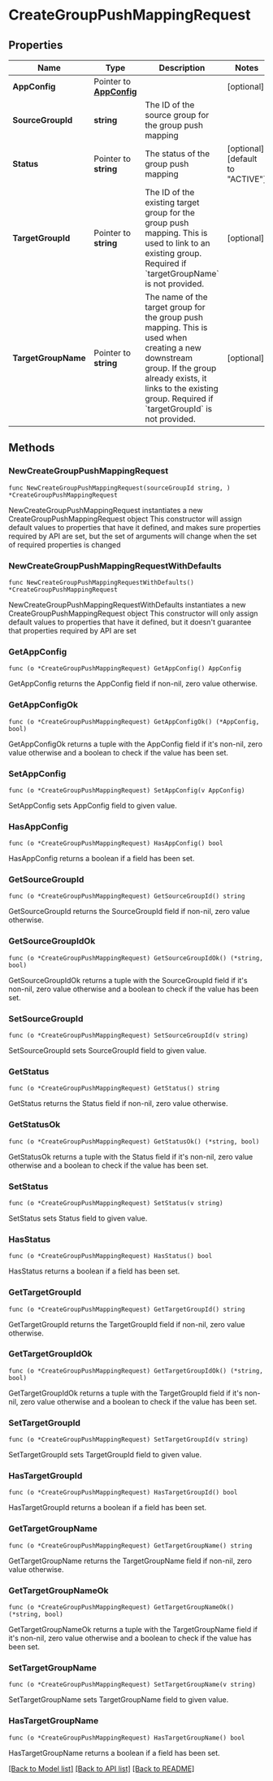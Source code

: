 # CreateGroupPushMappingRequest

## Properties

Name | Type | Description | Notes
------------ | ------------- | ------------- | -------------
**AppConfig** | Pointer to [**AppConfig**](AppConfig.md) |  | [optional] 
**SourceGroupId** | **string** | The ID of the source group for the group push mapping | 
**Status** | Pointer to **string** | The status of the group push mapping | [optional] [default to "ACTIVE"]
**TargetGroupId** | Pointer to **string** | The ID of the existing target group for the group push mapping. This is used to link to an existing group. Required if &#x60;targetGroupName&#x60; is not provided. | [optional] 
**TargetGroupName** | Pointer to **string** | The name of the target group for the group push mapping. This is used when creating a new downstream group. If the group already exists, it links to the existing group. Required if &#x60;targetGroupId&#x60; is not provided. | [optional] 

## Methods

### NewCreateGroupPushMappingRequest

`func NewCreateGroupPushMappingRequest(sourceGroupId string, ) *CreateGroupPushMappingRequest`

NewCreateGroupPushMappingRequest instantiates a new CreateGroupPushMappingRequest object
This constructor will assign default values to properties that have it defined,
and makes sure properties required by API are set, but the set of arguments
will change when the set of required properties is changed

### NewCreateGroupPushMappingRequestWithDefaults

`func NewCreateGroupPushMappingRequestWithDefaults() *CreateGroupPushMappingRequest`

NewCreateGroupPushMappingRequestWithDefaults instantiates a new CreateGroupPushMappingRequest object
This constructor will only assign default values to properties that have it defined,
but it doesn't guarantee that properties required by API are set

### GetAppConfig

`func (o *CreateGroupPushMappingRequest) GetAppConfig() AppConfig`

GetAppConfig returns the AppConfig field if non-nil, zero value otherwise.

### GetAppConfigOk

`func (o *CreateGroupPushMappingRequest) GetAppConfigOk() (*AppConfig, bool)`

GetAppConfigOk returns a tuple with the AppConfig field if it's non-nil, zero value otherwise
and a boolean to check if the value has been set.

### SetAppConfig

`func (o *CreateGroupPushMappingRequest) SetAppConfig(v AppConfig)`

SetAppConfig sets AppConfig field to given value.

### HasAppConfig

`func (o *CreateGroupPushMappingRequest) HasAppConfig() bool`

HasAppConfig returns a boolean if a field has been set.

### GetSourceGroupId

`func (o *CreateGroupPushMappingRequest) GetSourceGroupId() string`

GetSourceGroupId returns the SourceGroupId field if non-nil, zero value otherwise.

### GetSourceGroupIdOk

`func (o *CreateGroupPushMappingRequest) GetSourceGroupIdOk() (*string, bool)`

GetSourceGroupIdOk returns a tuple with the SourceGroupId field if it's non-nil, zero value otherwise
and a boolean to check if the value has been set.

### SetSourceGroupId

`func (o *CreateGroupPushMappingRequest) SetSourceGroupId(v string)`

SetSourceGroupId sets SourceGroupId field to given value.


### GetStatus

`func (o *CreateGroupPushMappingRequest) GetStatus() string`

GetStatus returns the Status field if non-nil, zero value otherwise.

### GetStatusOk

`func (o *CreateGroupPushMappingRequest) GetStatusOk() (*string, bool)`

GetStatusOk returns a tuple with the Status field if it's non-nil, zero value otherwise
and a boolean to check if the value has been set.

### SetStatus

`func (o *CreateGroupPushMappingRequest) SetStatus(v string)`

SetStatus sets Status field to given value.

### HasStatus

`func (o *CreateGroupPushMappingRequest) HasStatus() bool`

HasStatus returns a boolean if a field has been set.

### GetTargetGroupId

`func (o *CreateGroupPushMappingRequest) GetTargetGroupId() string`

GetTargetGroupId returns the TargetGroupId field if non-nil, zero value otherwise.

### GetTargetGroupIdOk

`func (o *CreateGroupPushMappingRequest) GetTargetGroupIdOk() (*string, bool)`

GetTargetGroupIdOk returns a tuple with the TargetGroupId field if it's non-nil, zero value otherwise
and a boolean to check if the value has been set.

### SetTargetGroupId

`func (o *CreateGroupPushMappingRequest) SetTargetGroupId(v string)`

SetTargetGroupId sets TargetGroupId field to given value.

### HasTargetGroupId

`func (o *CreateGroupPushMappingRequest) HasTargetGroupId() bool`

HasTargetGroupId returns a boolean if a field has been set.

### GetTargetGroupName

`func (o *CreateGroupPushMappingRequest) GetTargetGroupName() string`

GetTargetGroupName returns the TargetGroupName field if non-nil, zero value otherwise.

### GetTargetGroupNameOk

`func (o *CreateGroupPushMappingRequest) GetTargetGroupNameOk() (*string, bool)`

GetTargetGroupNameOk returns a tuple with the TargetGroupName field if it's non-nil, zero value otherwise
and a boolean to check if the value has been set.

### SetTargetGroupName

`func (o *CreateGroupPushMappingRequest) SetTargetGroupName(v string)`

SetTargetGroupName sets TargetGroupName field to given value.

### HasTargetGroupName

`func (o *CreateGroupPushMappingRequest) HasTargetGroupName() bool`

HasTargetGroupName returns a boolean if a field has been set.


[[Back to Model list]](../README.md#documentation-for-models) [[Back to API list]](../README.md#documentation-for-api-endpoints) [[Back to README]](../README.md)



